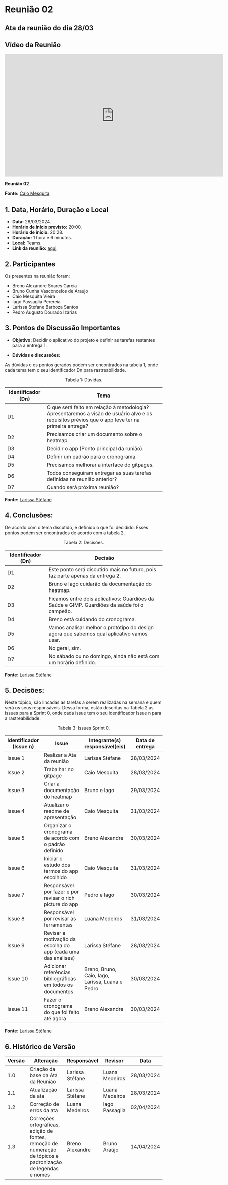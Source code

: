 # Reunião 02

## Ata da reunião do dia 28/03

## Vídeo da Reunião

<iframe width="697" height="392" src="https://www.youtube.com/embed/uzfsqMq4BIg?list=PL8iuGQf0VOAG6vZcaa15KTLHQfrdyMldr" title="Reunião 02 Requisitos g02" frameborder="0" allow="accelerometer; autoplay; clipboard-write; encrypted-media; gyroscope; picture-in-picture; web-share" referrerpolicy="strict-origin-when-cross-origin" allowfullscreen></iframe>

**Reunião 02**

**Fonte:** [Caio Mesquita](https://github.com/Caiomesvie).

## 1. Data, Horário, Duração e Local

- **Data:** 28/03/2024.
- **Horário de início previsto:** 20:00.
- **Horário de início:**  20:28.
- **Duração:** 1 hora e 6 minutos.
- **Local:** Teams.
- **Link da reunião:** [aqui](https://youtu.be/uzfsqMq4BIg?list=PL8iuGQf0VOAG6vZcaa15KTLHQfrdyMldr).

## 2. Participantes

Os presentes na reunião foram:

- Breno Alexandre Soares Garcia
- Bruno Cunha Vasconcelos de Araujo
- Caio Mesquita Vieira
- Iago Passaglia Perereia
- Larissa Stefane Barboza Santos
- Pedro Augusto Dourado Izarias

## 3. Pontos de Discussão Importantes

- **Objetivo:** Decidir o aplicativo do projeto e definir as tarefas restantes para a entrega 1.

- **Dúvidas e discussões:**

As dúvidas e os pontos gerados podem ser encontrados na tabela 1, onde cada tema tem o seu identificador Dn para rastreabilidade.

<p align="center"> Tabela 1: Dúvidas. </p>

| Identificador (Dn) | Tema                                                                                                                                              |
| ------------------ | ------------------------------------------------------------------------------------------------------------------------------------------------- |
| D1                 | O que será feito em relação à metodologia? Apresentaremos a visão de usuário alvo e os requisitos prévios que o app teve ter na primeira entrega? | 
| D2                 | Precisamos criar um documento sobre o heatmap.                                                                                                    |
| D3                 | Decidir o app (Ponto principal da runião).                                                                                                        |
| D4                 | Definir um padrão para o cronograma.                                                                                                              |
| D5                 | Precisamos melhorar a interface do gitpages.                                                                                                      |
| D6                 | Todos conseguiram entregar as suas tarefas definidas na reunião anterior?                                                                         |
| D7                 | Quando será próxima reunião?                                                                                                                      |

**Fonte:** [Larissa Stéfane](https://github.com/SkywalkerSupreme)

## 4. Conclusões: 

De acordo com o tema discutido, é definido o que foi decidido. Esses pontos podem ser encontrados de acordo com a tabela 2.

<p align="center"> Tabela 2: Decisões. </p>

| Identificador (Dn) | Decisão                                                                                      |
| ------------------ | -------------------------------------------------------------------------------------------- |
| D1                 | Este ponto será discutido mais no futuro, pois faz parte apenas da entrega 2.                | 
| D2                 | Bruno e Iago cuidarão da documentação do heatmap.                                            |
| D3                 | Ficamos entre dois aplicativos: Guardiões da Saúde e GIMP. Guardiões da saúde foi o campeão. |
| D4                 | Breno está cuidando do cronograma.                                                           |
| D5                 | Vamos analisar melhor o protótipo do design agora que sabemos qual aplicativo vamos usar.    |
| D6                 | No geral, sim.                                                                               |
| D7                 | No sábado ou no domingo, ainda não está com um horário definido.                             |

**Fonte:** [Larissa Stéfane](https://github.com/SkywalkerSupreme)

## 5. Decisões:

Neste tópico, são lincadas as tarefas a serem realizadas na semana e quem será os seus responsáveis.
Dessa forma, estão descritas na Tabela 2 as issues para a Sprint 0, onde cada issue tem o seu identificador Issue n para a rastreabilidade.

<p align="center"> Tabela 3: Issues Sprint 0. </p>

| Identificador (Issue n) | Issue                                                         | Integrante(s) responsável(eis)                   | Data de entrega |
| ----------------------- | ------------------------------------------------------------- | ------------------------------------------------ | --------------- |
| Issue 1                 | Realizar a Ata da reunião                                     | Larissa Stéfane                                  | 28/03/2024      |
| Issue 2                 | Trabalhar no gitpage                                          | Caio Mesquita                                    | 28/03/2024      |
| Issue 3                 | Criar a documentação do heatmap                               | Bruno e Iago                                     | 29/03/2024      |
| Issue 4                 | Atualizar o readme de apresentação                            | Caio Mesquita                                    | 31/03/2024      |
| Issue 5                 | Organizar o cronograma de acordo com o padrão definido        | Breno Alexandre                                  | 30/03/2024      |
| Issue 6                 | Iniciar o estudo dos termos do app escolhido                  | Caio Mesquita                                    | 31/03/2024      |
| Issue 7                 | Responsável por fazer e por revisar o rich picture do app     | Pedro e Iago                                     | 30/03/2024      |
| Issue 8                 | Responsável por revisar as ferramentas                        | Luana Medeiros                                   | 31/03/2024      |
| Issue 9                 | Revisar a motivação da escolha do app (cada uma das análises) | Larissa Stéfane                                  | 28/03/2024      |
| Issue 10                | Adicionar referências bibliográficas em todos os documentos   | Breno, Bruno, Caio, Iago, Larissa, Luana e Pedro | 30/03/2024      |
| Issue 11                | Fazer o cronograma do que foi feito até agora                 | Breno Alexandre                                  | 30/03/2024      |

**Fonte:** [Larissa Stéfane](https://github.com/SkywalkerSupreme)

## 6. Histórico de Versão

| Versão | Alteração                                                                                                    | Responsável     | Revisor        | Data       |
| ------ | ------------------------------------------------------------------------------------------------------------ | --------------- | -------------- | ---------- |
| 1.0    | Criação da base da Ata da Reunião                                                                            | Larissa Stéfane | Luana Medeiros | 28/03/2024 |
| 1.1    | Atualização da ata                                                                                           | Larissa Stéfane | Luana Medeiros | 28/03/2024 |
| 1.2    | Correção de erros da ata                                                                                     | Luana Medeiros  | Iago Passaglia | 02/04/2024 |
| 1.3    | Correções ortográficas, adição de fontes, remoção de numeração de tópicos e padronização de legendas e nomes | Breno Alexandre | Bruno Araújo   | 14/04/2024 |
